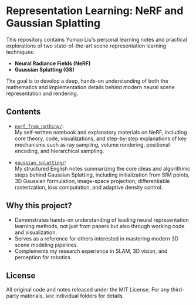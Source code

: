 # Representation Learning: NeRF and Gaussian Splatting

This repository contains Yumao Liu's personal learning notes and practical explorations of two state-of-the-art scene representation learning techniques:
- **Neural Radiance Fields (NeRF)**
- **Gaussian Splatting (GS)**

The goal is to develop a deep, hands-on understanding of both the mathematics and implementation details behind modern neural scene representation and rendering.

## Contents

- [`nerf_from_nothing/`](./nerf_from_nothing/):  
  My self-written notebook and explanatory materials on NeRF, including core theory, code, visualizations, and step-by-step explanations of key mechanisms such as ray sampling, volume rendering, positional encoding, and hierarchical sampling.

- [`gaussian_splatting/`](./gaussian_splatting/):  
  My structured English notes summarizing the core ideas and algorithmic steps behind Gaussian Splatting, including initialization from SfM points, 3D Gaussian formulation, image-space projection, differentiable rasterization, loss computation, and adaptive density control.

## Why this project?

- Demonstrates hands-on understanding of leading neural representation learning methods, not just from papers but also through working code and visualization.
- Serves as a reference for others interested in mastering modern 3D scene modeling pipelines.
- Complements my research experience in SLAM, 3D vision, and perception for robotics.

## License

All original code and notes released under the MIT License. For any third-party materials, see individual folders for details.
